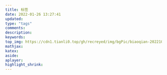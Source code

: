 ```yaml
---
title: 标签
date: 2022-01-26 13:27:41
updated:
type: "tags"
comments:
description:
keywords:
top_img: https://cdn1.tianli0.top/gh/recreyed/img/bgPic/biaoqian-202210101000620.jpg
mathjax:
katex:
aside:
aplayer:
highlight_shrink:
---
```

